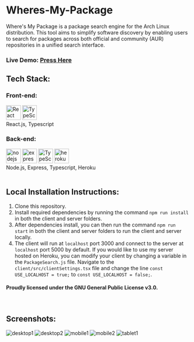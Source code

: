 # Wheres-My-Package

Where's My Package is a package search engine for the Arch Linux distribution. This tool aims to simplify software discovery by enabling users to search for packages across both official and community (AUR) repositories in a unified search interface.

<h3>Live Demo: <a href='https://antinf.github.io/Wheres-My-Package/'>Press Here</a></h3>
<h2>Tech Stack:</h2>
<h3>Front-end:</h3>
  <span>
    <img alt="React" height=40rem width=40rem src="https://api.iconify.design/logos/react.svg?download=1" />
    <img alt="TypeScript" height=40rem width=40rem src="https://api.iconify.design/logos/typescript-icon.svg?download=1" />
  </span>
  <br/>
  React.js, Typescript
<h3>Back-end:</h3>
  <span>
    <img alt="nodejs" height=40rem width=40rem src="https://api.iconify.design/vscode-icons/file-type-node.svg?download=1" />
    <img alt='express' height=40rem width=40rem src="https://api.iconify.design/skill-icons/expressjs-dark.svg?download=1" />
    <img alt="TypeScript" height=40rem width=40rem src="https://api.iconify.design/logos/typescript-icon.svg?download=1" />
    <img alt='heroku' height=40rem width=40rem src="https://api.iconify.design/skill-icons/heroku.svg?download=1" />
  </span>
  <br/>
  Node.js, Express, Typescript, Heroku
<br/><br/>

<h2>Local Installation Instructions:</h2>
<ol>
  <li>Clone this repository.</li>
  <li>Install required dependencies by running the command <code>npm run install</code> in both the client and server folders.</li>
  <li>After dependencies install, you can then run the command <code>npm run start</code> in both the client and server folders to run the client and server locally.</li>
  <li>The client will run at <code>localhost</code> port 3000 and connect to the server at <code>localhost</code> port 5000 by default. If you would like to use my server hosted on Heroku, you can   modify your client by changing a variable in the <code>PackageSearch.js</code> file. Navigate to the <code>client/src/clientSettings.tsx</code> file and change the line <code>const USE_LOCALHOST = true;</code> to <code>const USE_LOCALHOST = false;</code>.
  </li>
</ol>
<p></p>

<h4>Proudly licensed under the GNU General Public License v3.0.</h4>
<br/>

<h2>Screenshots:</h2>

![desktop1](https://user-images.githubusercontent.com/87878255/232182016-96128802-063b-4ebf-95de-8b6326f4244b.png)
![desktop2](https://user-images.githubusercontent.com/87878255/232182027-0b684402-fae9-4ab0-9f48-239eb3350781.png)
![mobile1](https://user-images.githubusercontent.com/87878255/232182029-30d907b6-8254-46f2-8a15-f7cffe6930a1.png)
![mobile2](https://user-images.githubusercontent.com/87878255/232182034-e8fd59e6-80d2-4c9d-acb4-b1bc94d52284.png)
![tablet1](https://user-images.githubusercontent.com/87878255/232182035-164fa542-700f-44a5-9831-e6fedd010d32.png)
